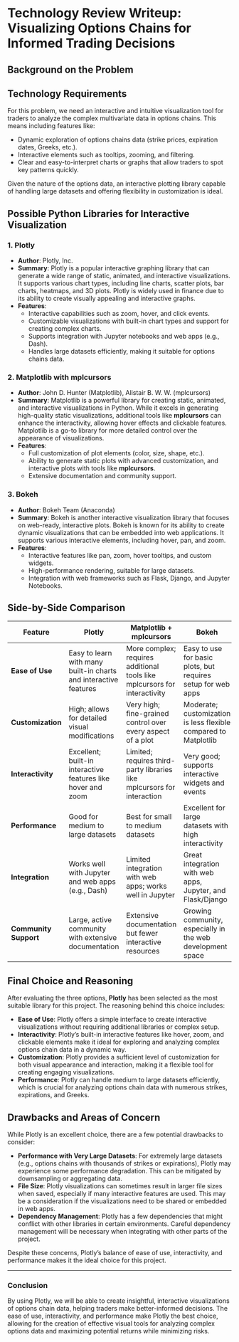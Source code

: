 # Technology Review Writeup: Visualizing Options Chains for Informed Trading Decisions

## Background on the Problem

## Technology Requirements

For this problem, we need an interactive and intuitive visualization tool for traders to analyze the complex multivariate data in options chains. This means including features like:

- Dynamic exploration of options chains data (strike prices, expiration dates, Greeks, etc.).
- Interactive elements such as tooltips, zooming, and filtering.
- Clear and easy-to-interpret charts or graphs that allow traders to spot key patterns quickly.

Given the nature of the options data, an interactive plotting library capable of handling large datasets and offering flexibility in customization is ideal.

## Possible Python Libraries for Interactive Visualization

### 1. Plotly

- **Author**: Plotly, Inc.
- **Summary**: Plotly is a popular interactive graphing library that can generate a wide range of static, animated, and interactive visualizations. It supports various chart types, including line charts, scatter plots, bar charts, heatmaps, and 3D plots. Plotly is widely used in finance due to its ability to create visually appealing and interactive graphs.
- **Features**:
  - Interactive capabilities such as zoom, hover, and click events.
  - Customizable visualizations with built-in chart types and support for creating complex charts.
  - Supports integration with Jupyter notebooks and web apps (e.g., Dash).
  - Handles large datasets efficiently, making it suitable for options chains data.

### 2. Matplotlib with mplcursors

- **Author**: John D. Hunter (Matplotlib), Alistair B. W. W. (mplcursors)
- **Summary**: Matplotlib is a powerful library for creating static, animated, and interactive visualizations in Python. While it excels in generating high-quality static visualizations, additional tools like **mplcursors** can enhance the interactivity, allowing hover effects and clickable features. Matplotlib is a go-to library for more detailed control over the appearance of visualizations.
- **Features**:
  - Full customization of plot elements (color, size, shape, etc.).
  - Ability to generate static plots with advanced customization, and interactive plots with tools like **mplcursors**.
  - Extensive documentation and community support.

### 3. Bokeh

- **Author**: Bokeh Team (Anaconda)
- **Summary**: Bokeh is another interactive visualization library that focuses on web-ready, interactive plots. Bokeh is known for its ability to create dynamic visualizations that can be embedded into web applications. It supports various interactive elements, including hover, pan, and zoom.
- **Features**:
  - Interactive features like pan, zoom, hover tooltips, and custom widgets.
  - High-performance rendering, suitable for large datasets.
  - Integration with web frameworks such as Flask, Django, and Jupyter Notebooks.

## Side-by-Side Comparison

| Feature                   | **Plotly**                         | **Matplotlib + mplcursors**            | **Bokeh**                             |
|---------------------------|-------------------------------------|----------------------------------------|---------------------------------------|
| **Ease of Use**            | Easy to learn with many built-in charts and interactive features | More complex; requires additional tools like mplcursors for interactivity | Easy to use for basic plots, but requires setup for web apps |
| **Customization**          | High; allows for detailed visual modifications | Very high; fine-grained control over every aspect of a plot | Moderate; customization is less flexible compared to Matplotlib |
| **Interactivity**          | Excellent; built-in interactive features like hover and zoom | Limited; requires third-party libraries like mplcursors for interaction | Very good; supports interactive widgets and events |
| **Performance**            | Good for medium to large datasets | Best for small to medium datasets | Excellent for large datasets with high interactivity |
| **Integration**            | Works well with Jupyter and web apps (e.g., Dash) | Limited integration with web apps; works well in Jupyter | Great integration with web apps, Jupyter, and Flask/Django |
| **Community Support**      | Large, active community with extensive documentation | Extensive documentation but fewer interactive resources | Growing community, especially in the web development space |

## Final Choice and Reasoning

After evaluating the three options, **Plotly** has been selected as the most suitable library for this project. The reasoning behind this choice includes:

- **Ease of Use**: Plotly offers a simple interface to create interactive visualizations without requiring additional libraries or complex setup.
- **Interactivity**: Plotly’s built-in interactive features like hover, zoom, and clickable elements make it ideal for exploring and analyzing complex options chain data in a dynamic way.
- **Customization**: Plotly provides a sufficient level of customization for both visual appearance and interaction, making it a flexible tool for creating engaging visualizations.
- **Performance**: Plotly can handle medium to large datasets efficiently, which is crucial for analyzing options chain data with numerous strikes, expirations, and Greeks.

## Drawbacks and Areas of Concern

While Plotly is an excellent choice, there are a few potential drawbacks to consider:

- **Performance with Very Large Datasets**: For extremely large datasets (e.g., options chains with thousands of strikes or expirations), Plotly may experience some performance degradation. This can be mitigated by downsampling or aggregating data.
- **File Size**: Plotly visualizations can sometimes result in larger file sizes when saved, especially if many interactive features are used. This may be a consideration if the visualizations need to be shared or embedded in web apps.
- **Dependency Management**: Plotly has a few dependencies that might conflict with other libraries in certain environments. Careful dependency management will be necessary when integrating with other parts of the project.

Despite these concerns, Plotly’s balance of ease of use, interactivity, and performance makes it the ideal choice for this project.

---

### Conclusion

By using Plotly, we will be able to create insightful, interactive visualizations of options chain data, helping traders make better-informed decisions. The ease of use, interactivity, and performance make Plotly the best choice, allowing for the creation of effective visual tools for analyzing complex options data and maximizing potential returns while minimizing risks.
